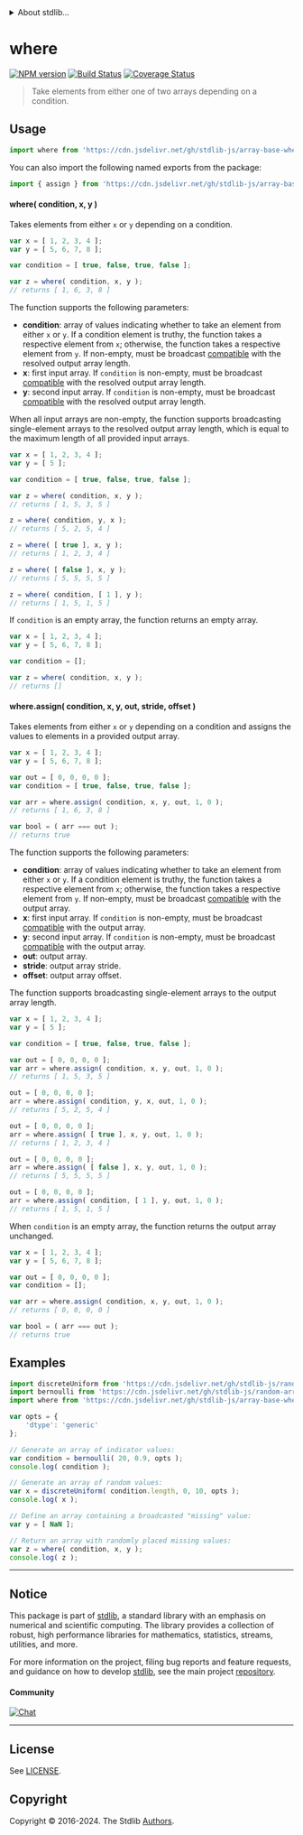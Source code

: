 <!--

@license Apache-2.0

Copyright (c) 2024 The Stdlib Authors.

Licensed under the Apache License, Version 2.0 (the "License");
you may not use this file except in compliance with the License.
You may obtain a copy of the License at

   http://www.apache.org/licenses/LICENSE-2.0

Unless required by applicable law or agreed to in writing, software
distributed under the License is distributed on an "AS IS" BASIS,
WITHOUT WARRANTIES OR CONDITIONS OF ANY KIND, either express or implied.
See the License for the specific language governing permissions and
limitations under the License.

-->


<details>
  <summary>
    About stdlib...
  </summary>
  <p>We believe in a future in which the web is a preferred environment for numerical computation. To help realize this future, we've built stdlib. stdlib is a standard library, with an emphasis on numerical and scientific computation, written in JavaScript (and C) for execution in browsers and in Node.js.</p>
  <p>The library is fully decomposable, being architected in such a way that you can swap out and mix and match APIs and functionality to cater to your exact preferences and use cases.</p>
  <p>When you use stdlib, you can be absolutely certain that you are using the most thorough, rigorous, well-written, studied, documented, tested, measured, and high-quality code out there.</p>
  <p>To join us in bringing numerical computing to the web, get started by checking us out on <a href="https://github.com/stdlib-js/stdlib">GitHub</a>, and please consider <a href="https://opencollective.com/stdlib">financially supporting stdlib</a>. We greatly appreciate your continued support!</p>
</details>

# where

[![NPM version][npm-image]][npm-url] [![Build Status][test-image]][test-url] [![Coverage Status][coverage-image]][coverage-url] <!-- [![dependencies][dependencies-image]][dependencies-url] -->

> Take elements from either one of two arrays depending on a condition.



<section class="usage">

## Usage

```javascript
import where from 'https://cdn.jsdelivr.net/gh/stdlib-js/array-base-where@deno/mod.js';
```

You can also import the following named exports from the package:

```javascript
import { assign } from 'https://cdn.jsdelivr.net/gh/stdlib-js/array-base-where@deno/mod.js';
```

#### where( condition, x, y )

Takes elements from either `x` or `y` depending on a condition.

```javascript
var x = [ 1, 2, 3, 4 ];
var y = [ 5, 6, 7, 8 ];

var condition = [ true, false, true, false ];

var z = where( condition, x, y );
// returns [ 1, 6, 3, 8 ]
```

The function supports the following parameters:

-   **condition**: array of values indicating whether to take an element from either `x` or `y`. If a condition element is truthy, the function takes a respective element from `x`; otherwise, the function takes a respective element from `y`. If non-empty, must be broadcast [compatible][@stdlib/ndarray/base/broadcast-shapes] with the resolved output array length.
-   **x**: first input array. If `condition` is non-empty, must be broadcast [compatible][@stdlib/ndarray/base/broadcast-shapes] with the resolved output array length.
-   **y**: second input array. If `condition` is non-empty, must be broadcast [compatible][@stdlib/ndarray/base/broadcast-shapes] with the resolved output array length.

When all input arrays are non-empty, the function supports broadcasting single-element arrays to the resolved output array length, which is equal to the maximum length of all provided input arrays.

```javascript
var x = [ 1, 2, 3, 4 ];
var y = [ 5 ];

var condition = [ true, false, true, false ];

var z = where( condition, x, y );
// returns [ 1, 5, 3, 5 ]

z = where( condition, y, x );
// returns [ 5, 2, 5, 4 ]

z = where( [ true ], x, y );
// returns [ 1, 2, 3, 4 ]

z = where( [ false ], x, y );
// returns [ 5, 5, 5, 5 ]

z = where( condition, [ 1 ], y );
// returns [ 1, 5, 1, 5 ]
```

If `condition` is an empty array, the function returns an empty array.

```javascript
var x = [ 1, 2, 3, 4 ];
var y = [ 5, 6, 7, 8 ];

var condition = [];

var z = where( condition, x, y );
// returns []
```

#### where.assign( condition, x, y, out, stride, offset )

Takes elements from either `x` or `y` depending on a condition and assigns the values to elements in a provided output array.

```javascript
var x = [ 1, 2, 3, 4 ];
var y = [ 5, 6, 7, 8 ];

var out = [ 0, 0, 0, 0 ];
var condition = [ true, false, true, false ];

var arr = where.assign( condition, x, y, out, 1, 0 );
// returns [ 1, 6, 3, 8 ]

var bool = ( arr === out );
// returns true
```

The function supports the following parameters:

-   **condition**: array of values indicating whether to take an element from either `x` or `y`. If a condition element is truthy, the function takes a respective element from `x`; otherwise, the function takes a respective element from `y`. If non-empty, must be broadcast [compatible][@stdlib/ndarray/base/broadcast-shapes] with the output array.
-   **x**: first input array. If `condition` is non-empty, must be broadcast [compatible][@stdlib/ndarray/base/broadcast-shapes] with the output array.
-   **y**: second input array. If `condition` is non-empty, must be broadcast [compatible][@stdlib/ndarray/base/broadcast-shapes] with the output array.
-   **out**: output array.
-   **stride**: output array stride.
-   **offset**: output array offset.

The function supports broadcasting single-element arrays to the output array length.

```javascript
var x = [ 1, 2, 3, 4 ];
var y = [ 5 ];

var condition = [ true, false, true, false ];

var out = [ 0, 0, 0, 0 ];
var arr = where.assign( condition, x, y, out, 1, 0 );
// returns [ 1, 5, 3, 5 ]

out = [ 0, 0, 0, 0 ];
arr = where.assign( condition, y, x, out, 1, 0 );
// returns [ 5, 2, 5, 4 ]

out = [ 0, 0, 0, 0 ];
arr = where.assign( [ true ], x, y, out, 1, 0 );
// returns [ 1, 2, 3, 4 ]

out = [ 0, 0, 0, 0 ];
arr = where.assign( [ false ], x, y, out, 1, 0 );
// returns [ 5, 5, 5, 5 ]

out = [ 0, 0, 0, 0 ];
arr = where.assign( condition, [ 1 ], y, out, 1, 0 );
// returns [ 1, 5, 1, 5 ]
```

When `condition` is an empty array, the function returns the output array unchanged.

```javascript
var x = [ 1, 2, 3, 4 ];
var y = [ 5, 6, 7, 8 ];

var out = [ 0, 0, 0, 0 ];
var condition = [];

var arr = where.assign( condition, x, y, out, 1, 0 );
// returns [ 0, 0, 0, 0 ]

var bool = ( arr === out );
// returns true
```

</section>

<!-- /.usage -->

<section class="notes">

</section>

<!-- /.notes -->

<section class="examples">

## Examples

<!-- eslint no-undef: "error" -->

```javascript
import discreteUniform from 'https://cdn.jsdelivr.net/gh/stdlib-js/random-array-discrete-uniform@deno/mod.js';
import bernoulli from 'https://cdn.jsdelivr.net/gh/stdlib-js/random-array-bernoulli@deno/mod.js';
import where from 'https://cdn.jsdelivr.net/gh/stdlib-js/array-base-where@deno/mod.js';

var opts = {
    'dtype': 'generic'
};

// Generate an array of indicator values:
var condition = bernoulli( 20, 0.9, opts );
console.log( condition );

// Generate an array of random values:
var x = discreteUniform( condition.length, 0, 10, opts );
console.log( x );

// Define an array containing a broadcasted "missing" value:
var y = [ NaN ];

// Return an array with randomly placed missing values:
var z = where( condition, x, y );
console.log( z );
```

</section>

<!-- /.examples -->

<!-- Section for related `stdlib` packages. Do not manually edit this section, as it is automatically populated. -->

<section class="related">

</section>

<!-- /.related -->

<!-- Section for all links. Make sure to keep an empty line after the `section` element and another before the `/section` close. -->


<section class="main-repo" >

* * *

## Notice

This package is part of [stdlib][stdlib], a standard library with an emphasis on numerical and scientific computing. The library provides a collection of robust, high performance libraries for mathematics, statistics, streams, utilities, and more.

For more information on the project, filing bug reports and feature requests, and guidance on how to develop [stdlib][stdlib], see the main project [repository][stdlib].

#### Community

[![Chat][chat-image]][chat-url]

---

## License

See [LICENSE][stdlib-license].


## Copyright

Copyright &copy; 2016-2024. The Stdlib [Authors][stdlib-authors].

</section>

<!-- /.stdlib -->

<!-- Section for all links. Make sure to keep an empty line after the `section` element and another before the `/section` close. -->

<section class="links">

[npm-image]: http://img.shields.io/npm/v/@stdlib/array-base-where.svg
[npm-url]: https://npmjs.org/package/@stdlib/array-base-where

[test-image]: https://github.com/stdlib-js/array-base-where/actions/workflows/test.yml/badge.svg?branch=main
[test-url]: https://github.com/stdlib-js/array-base-where/actions/workflows/test.yml?query=branch:main

[coverage-image]: https://img.shields.io/codecov/c/github/stdlib-js/array-base-where/main.svg
[coverage-url]: https://codecov.io/github/stdlib-js/array-base-where?branch=main

<!--

[dependencies-image]: https://img.shields.io/david/stdlib-js/array-base-where.svg
[dependencies-url]: https://david-dm.org/stdlib-js/array-base-where/main

-->

[chat-image]: https://img.shields.io/gitter/room/stdlib-js/stdlib.svg
[chat-url]: https://app.gitter.im/#/room/#stdlib-js_stdlib:gitter.im

[stdlib]: https://github.com/stdlib-js/stdlib

[stdlib-authors]: https://github.com/stdlib-js/stdlib/graphs/contributors

[umd]: https://github.com/umdjs/umd
[es-module]: https://developer.mozilla.org/en-US/docs/Web/JavaScript/Guide/Modules

[deno-url]: https://github.com/stdlib-js/array-base-where/tree/deno
[deno-readme]: https://github.com/stdlib-js/array-base-where/blob/deno/README.md
[umd-url]: https://github.com/stdlib-js/array-base-where/tree/umd
[umd-readme]: https://github.com/stdlib-js/array-base-where/blob/umd/README.md
[esm-url]: https://github.com/stdlib-js/array-base-where/tree/esm
[esm-readme]: https://github.com/stdlib-js/array-base-where/blob/esm/README.md
[branches-url]: https://github.com/stdlib-js/array-base-where/blob/main/branches.md

[stdlib-license]: https://raw.githubusercontent.com/stdlib-js/array-base-where/main/LICENSE

[@stdlib/ndarray/base/broadcast-shapes]: https://github.com/stdlib-js/ndarray-base-broadcast-shapes/tree/deno

</section>

<!-- /.links -->
